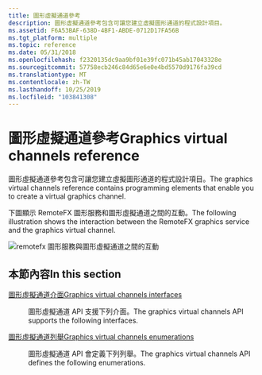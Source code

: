 ```yaml
---
title: 圖形虛擬通道參考
description: 圖形虛擬通道參考包含可讓您建立虛擬圖形通道的程式設計項目。
ms.assetid: F6A53BAF-638D-4BF1-ABDE-0712D17FA56B
ms.tgt_platform: multiple
ms.topic: reference
ms.date: 05/31/2018
ms.openlocfilehash: f2320135dc9aa9bf01e39fc071b45ab17043328e
ms.sourcegitcommit: 57758ecb246c84d65e6e0e4bd5570d9176fa39cd
ms.translationtype: MT
ms.contentlocale: zh-TW
ms.lasthandoff: 10/25/2019
ms.locfileid: "103841308"
---
```

# <a name="graphics-virtual-channels-reference"></a><span data-ttu-id="69ba3-103">圖形虛擬通道參考</span><span class="sxs-lookup"><span data-stu-id="69ba3-103">Graphics virtual channels reference</span></span>

<span data-ttu-id="69ba3-104">圖形虛擬通道參考包含可讓您建立虛擬圖形通道的程式設計項目。</span><span class="sxs-lookup"><span data-stu-id="69ba3-104">The graphics virtual channels reference contains programming elements that enable you to create a virtual graphics channel.</span></span>

<span data-ttu-id="69ba3-105">下圖顯示 RemoteFX 圖形服務和圖形虛擬通道之間的互動。</span><span class="sxs-lookup"><span data-stu-id="69ba3-105">The following illustration shows the interaction between the RemoteFX graphics service and the graphics virtual channel.</span></span>

![remotefx 圖形服務與圖形虛擬通道之間的互動](images/graphics-virtual-channel-connection-sequence.png)

## <a name="in-this-section"></a><span data-ttu-id="69ba3-107">本節內容</span><span class="sxs-lookup"><span data-stu-id="69ba3-107">In this section</span></span>

<dl> <dt>

[<span data-ttu-id="69ba3-108">圖形虛擬通道介面</span><span class="sxs-lookup"><span data-stu-id="69ba3-108">Graphics virtual channels interfaces</span></span>](graphics-virtual-channels-interfaces.md)
</dt> <dd>

<span data-ttu-id="69ba3-109">圖形虛擬通道 API 支援下列介面。</span><span class="sxs-lookup"><span data-stu-id="69ba3-109">The graphics virtual channels API supports the following interfaces.</span></span>

</dd> <dt>

[<span data-ttu-id="69ba3-110">圖形虛擬通道列舉</span><span class="sxs-lookup"><span data-stu-id="69ba3-110">Graphics virtual channels enumerations</span></span>](graphics-virtual-channels-enumerations.md)
</dt> <dd>

<span data-ttu-id="69ba3-111">圖形虛擬通道 API 會定義下列列舉。</span><span class="sxs-lookup"><span data-stu-id="69ba3-111">The graphics virtual channels API defines the following enumerations.</span></span>

</dd> </dl>

 

 




